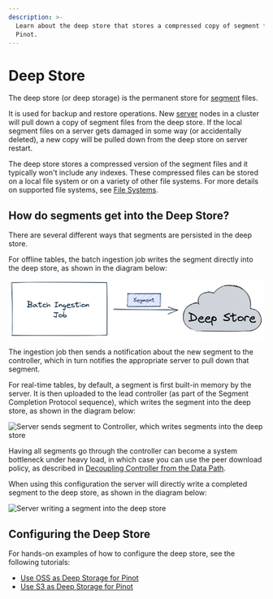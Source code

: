 ```yaml
---
description: >-
  Learn about the deep store that stores a compressed copy of segment files in
  Pinot.
---
```


# Deep Store

The deep store (or deep storage) is the permanent store for [segment](segment.md) files.

It is used for backup and restore operations. New [server](server.md) nodes in a cluster will pull down a copy of segment files from the deep store. If the local segment files on a server gets damaged in some way (or accidentally deleted), a new copy will be pulled down from the deep store on server restart.

The deep store stores a compressed version of the segment files and it typically won't include any indexes. These compressed files can be stored on a local file system or on a variety of other file systems. For more details on supported file systems, see [File Systems](../data-import/pinot-file-system/).

## How do segments get into the Deep Store?

There are several different ways that segments are persisted in the deep store.

For offline tables, the batch ingestion job writes the segment directly into the deep store, as shown in the diagram below:

![Batch job writing a segment into the deep store](../../.gitbook/assets/batch-deep-store.png)

The ingestion job then sends a notification about the new segment to the controller, which in turn notifies the appropriate server to pull down that segment.

For real-time tables, by default, a segment is first built-in memory by the server. It is then uploaded to the lead controller (as part of the Segment Completion Protocol sequence), which writes the segment into the deep store, as shown in the diagram below:

![Server sends segment to Controller, which writes segments into the deep store](<../../.gitbook/assets/server-controller-deep-store (1).png>)

Having all segments go through the controller can become a system bottleneck under heavy load, in which case you can use the peer download policy, as described in [Decoupling Controller from the Data Path](../../operators/operating-pinot/decoupling-controller-from-the-data-path.md).&#x20;

When using this configuration the server will directly write a completed segment to the deep store, as shown in the diagram below:

![Server writing a segment into the deep store](<../../.gitbook/assets/server-deep-store (1).png>)

## Configuring the Deep Store

For hands-on examples of how to configure the deep store, see the following tutorials:

* [Use OSS as Deep Storage for Pinot](../../users/tutorials/use-oss-as-deep-storage-for-pinot.md)
* [Use S3 as Deep Storage for Pinot](../../users/tutorials/use-s3-as-deep-store-for-pinot.md)
